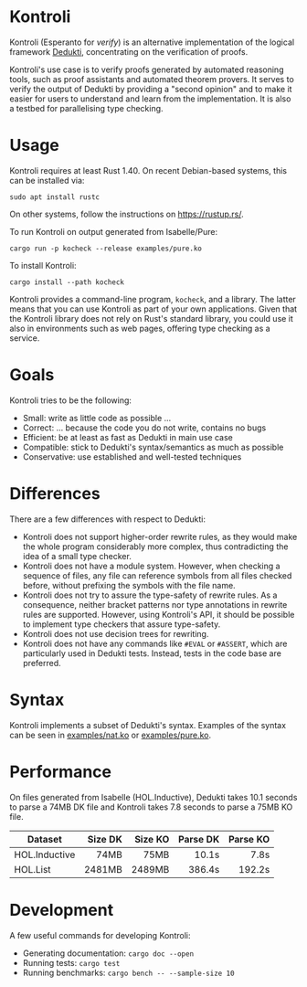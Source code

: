 # Kontroli

Kontroli (Esperanto for *verify*) is
an alternative implementation of the logical framework [Dedukti],
concentrating on the verification of proofs.

Kontroli's use case is to
verify proofs generated by automated reasoning tools,
such as proof assistants and automated theorem provers.
It serves to verify the output of Dedukti by providing a "second opinion" and
to make it easier for users to understand and learn from the implementation.
It is also a testbed for parallelising type checking.

# Usage

Kontroli requires at least Rust 1.40.
On recent Debian-based systems, this can be installed via:

    sudo apt install rustc

On other systems, follow the instructions on <https://rustup.rs/>.

To run Kontroli on output generated from Isabelle/Pure:

    cargo run -p kocheck --release examples/pure.ko

To install Kontroli:

    cargo install --path kocheck

Kontroli provides a command-line program, `kocheck`, and a library.
The latter means that you can use Kontroli as part of your own applications.
Given that the Kontroli library does not rely on Rust's standard library,
you could use it also in environments such as web pages,
offering type checking as a service.

# Goals

Kontroli tries to be the following:

* Small: write as little code as possible ...
* Correct: ... because the code you do not write, contains no bugs
* Efficient: be at least as fast as Dedukti in main use case
* Compatible: stick to Dedukti's syntax/semantics as much as possible
* Conservative: use established and well-tested techniques

# Differences

There are a few differences with respect to Dedukti:

* Kontroli does not support higher-order rewrite rules,
  as they would make the whole program considerably more complex,
  thus contradicting the idea of a small type checker.
* Kontroli does not have a module system.
  However, when checking a sequence of files,
  any file can reference symbols from all files checked before,
  without prefixing the symbols with the file name.
* Kontroli does not try to assure the type-safety of rewrite rules.
  As a consequence, neither
  bracket patterns nor
  type annotations in rewrite rules are supported.
  However, using Kontroli's API, it should be possible
  to implement type checkers that assure type-safety.
* Kontroli does not use decision trees for rewriting.
* Kontroli does not have any commands like `#EVAL` or `#ASSERT`,
  which are particularly used in Dedukti tests.
  Instead, tests in the code base are preferred.

# Syntax

Kontroli implements a subset of Dedukti's syntax.
Examples of the syntax can be seen in
[examples/nat.ko](examples/nat.ko) or
[examples/pure.ko](examples/pure.ko).

# Performance

On files generated from Isabelle (HOL.Inductive),
Dedukti takes 10.1 seconds to parse a 74MB DK file and
Kontroli takes 7.8 seconds to parse a 75MB KO file.

Dataset       | Size DK | Size KO | Parse DK | Parse KO
------------- | ------: | ------: | -------: | -------:
HOL.Inductive |    74MB |    75MB |    10.1s |     7.8s
HOL.List      |  2481MB |  2489MB |   386.4s |   192.2s

# Development

A few useful commands for developing Kontroli:

* Generating documentation: `cargo doc --open`
* Running tests: `cargo test`
* Running benchmarks: `cargo bench -- --sample-size 10`


[Dedukti]: https://deducteam.github.io/
